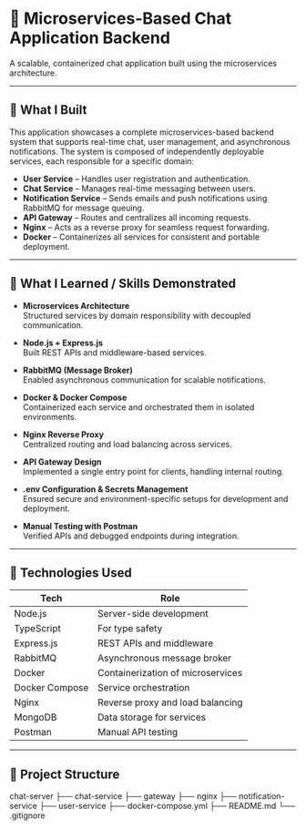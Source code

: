 # 🧩 Microservices-Based Chat Application Backend

A scalable, containerized chat application built using the microservices architecture.

---

## 🚀 What I Built

This application showcases a complete microservices-based backend system that supports real-time chat, user management, and asynchronous notifications. The system is composed of independently deployable services, each responsible for a specific domain:

-   **User Service** – Handles user registration and authentication.
-   **Chat Service** – Manages real-time messaging between users.
-   **Notification Service** – Sends emails and push notifications using RabbitMQ for message queuing.
-   **API Gateway** – Routes and centralizes all incoming requests.
-   **Nginx** – Acts as a reverse proxy for seamless request forwarding.
-   **Docker** – Containerizes all services for consistent and portable deployment.

---

## 🧠 What I Learned / Skills Demonstrated

-   **Microservices Architecture**  
    Structured services by domain responsibility with decoupled communication.

-   **Node.js + Express.js**  
    Built REST APIs and middleware-based services.

-   **RabbitMQ (Message Broker)**  
    Enabled asynchronous communication for scalable notifications.

-   **Docker & Docker Compose**  
    Containerized each service and orchestrated them in isolated environments.

-   **Nginx Reverse Proxy**  
    Centralized routing and load balancing across services.

-   **API Gateway Design**  
    Implemented a single entry point for clients, handling internal routing.

-   **.env Configuration & Secrets Management**  
    Ensured secure and environment-specific setups for development and deployment.

-   **Manual Testing with Postman**  
    Verified APIs and debugged endpoints during integration.

---

## 🧰 Technologies Used

| Tech           | Role                              |
| -------------- | --------------------------------- |
| Node.js        | Server-side development           |
| TypeScript     | For type safety                   |
| Express.js     | REST APIs and middleware          |
| RabbitMQ       | Asynchronous message broker       |
| Docker         | Containerization of microservices |
| Docker Compose | Service orchestration             |
| Nginx          | Reverse proxy and load balancing  |
| MongoDB        | Data storage for services         |
| Postman        | Manual API testing                |

---

## 📁 Project Structure

chat-server
├── chat-service
├── gateway
├── nginx
├── notification-service
├── user-service
├── docker-compose.yml
├── README.md
└── .gitignore
